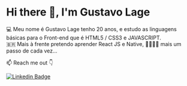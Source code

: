 # Hi there 👋, I'm Gustavo Lage

💻 Meu nome é Gustavo Lage tenho 20 anos,  e estudo as linguagens básicas para o Front-end que é HTML5 / CSS3 e JAVASCRIPT.  
🇧🇷 Mais à frente pretendo aprender React JS e Native, 🚀🚀🚀🚀 mais um passo de cada vez...


📫 Reach me out 👇

[![Linkedin Badge](https://img.shields.io/badge/-Gustavo%20Lage-0083ff?style=flat-square&logo=Linkedin&logoColor=white&link=https://www.linkedin.com/in/gustavo-lage-francelino-976b6220b)](https://www.linkedin.com/in/gustavo-lage-francelino-976b6220b)

